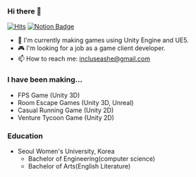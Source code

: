 ### Hi there 👋
[![Hits](https://hits.seeyoufarm.com/api/count/incr/badge.svg?url=https://github.com/victoryAshe/victoryAshe%2Fgjbae1212%2Fhit-counter&count_bg=%237ED6FF&title_bg=%23008ED9&icon=apachespark.svg&icon_color=%23E7E7E7&title=hits&edge_flat=true)](https://hits.seeyoufarm.com) [![Notion Badge](https://img.shields.io/badge/-Notion-blue?logo=Notion&logoColor=white&link=https://www.notion.so/victoryAshe-d9fea4ac78894d5780358f71be127ff7)](https://www.notion.so/victoryAshe-d9fea4ac78894d5780358f71be127ff7)

- 🔭 I'm currently making games using Unity Engine and UE5.
- 🎮 I'm looking for a job as a game client developer.
- 📫 How to reach me: incluseashe@gmail.com

### I have been making...
 - FPS Game (Unity 3D)
 - Room Escape Games (Unity 3D, Unreal)
 - Casual Running Game (Unity 2D)
 - Venture Tycoon Game (Unity 2D)

### Education
- Seoul Women's University, Korea
   - Bachelor of Engineering(computer science)
   - Bachelor of Arts(English Literature) 


<!--
**victoryAshe/victoryAshe** is a ✨ _special_ ✨ repository because its `README.md` (this file) appears on your GitHub profile.

Here are some ideas to get you started:

- 🔭 I’m currently working on ...
- 🌱 I’m currently learning ...
- 👯 I’m looking to collaborate on ...
- 🤔 I’m looking for help with ...
- 💬 Ask me about ...
- 📫 How to reach me: ...
- 😄 Pronouns: ...
- ⚡ Fun fact: ...
-->


